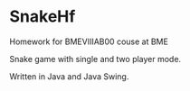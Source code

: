 # SnakeHf
Homework for BMEVIIIAB00 couse at BME

Snake game with single and two player mode.

Written in Java and Java Swing.
